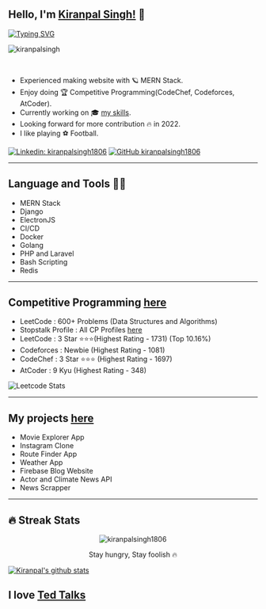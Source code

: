 ## Hello, I'm [Kiranpal Singh!](https://www.linkedin.com/in/kiranpalsingh1806/) 👋

[![Typing SVG](https://readme-typing-svg.herokuapp.com?size=25&color=1A9AF7&lines=I'm+Full+Stack+Web+Developer;and+Competitive+Coder)](https://git.io/typing-svg)

<p align="left"> <img src="https://komarev.com/ghpvc/?username=kiranpalsingh1806&label=Views&color=blue&style=plastic" alt="kiranpalsingh" /> </p>
<br/> 

- Experienced making website with 🪐 MERN Stack.
- Enjoy doing 🏆 Competitive Programming(CodeChef, Codeforces, AtCoder).
- Currently working on 🎓 [my skills](https://kiranpalsingh-projects.netlify.app/).
- Looking forward for more contribution 🔥 in 2022.
- I like playing ⚽ Football.

[![Linkedin: kiranpalsingh1806](https://img.shields.io/badge/-kiranpalsingh1806-blue?style=flat-square&logo=Linkedin&logoColor=white&link=https://www.linkedin.com/in/kiranpalsingh1806/)](https://www.linkedin.com/in/kiranpalsingh1806/)
[![GitHub kiranpalsingh1806](https://img.shields.io/github/followers/kiranpalsingh1806?label=follow&style=social)](https://github.com/kiranpalsingh1806)

___  


## Language and Tools 👨‍💻 
- MERN Stack
- Django
- ElectronJS
- CI/CD
- Docker
- Golang
- PHP and Laravel
- Bash Scripting
- Redis
____


## Competitive Programming [here](https://www.google.com)
- LeetCode : 600+ Problems (Data Structures and Algorithms)
- Stopstalk Profile : All CP Profiles [here](https://www.stopstalk.com/user/profile/kiranpalsingh1806)
- LeetCode : 3 Star ⭐⭐⭐(Highest Rating - 1731) (Top 10.16%)
- Codeforces : Newbie (Highest Rating - 1081)
- CodeChef : 3 Star ⭐⭐⭐ (Highest Rating - 1697)
- AtCoder : 9 Kyu (Highest Rating - 348)

![Leetcode Stats](https://leetcode.card.workers.dev/?username=kiranpalsingh1806)

___

## My projects [here](https://kiranpalsingh-projects.netlify.app/)
- Movie Explorer App   
- Instagram Clone   
- Route Finder App    
- Weather App
- Firebase Blog Website
- Actor and Climate News API
- News Scrapper

___ 

## 🔥 Streak Stats

<p align="center">
	<img align="center" src="https://github-readme-streak-stats.herokuapp.com?user=kiranpalsingh1806&theme=tokyonight_duo&hide_border=true" alt="kiranpalsingh1806" />
  <p align="center"> Stay hungry, Stay foolish 🔥 </p>
</p>

<a href="https://github.com/kiranpalsingh1806">
 <img align="center" src="https://github-readme-stats.vercel.app/api?username=kiranpalsingh1806&show_icons=true&theme=light&line_height=27" alt="Kiranpal's github stats"/>
</a>

## I love [Ted Talks](https://www.youtube.com/playlist?list=PLtJqpRMKtkgzZmnZGD5nLK3xq1tgnrbZv)

